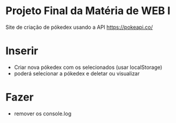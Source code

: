 # Projeto Final da Matéria de WEB I

Site de criação de pókedex usando a API https://pokeapi.co/

# Inserir

- Criar nova pókedex com os selecionados (usar localStorage)
- poderá selecionar a pókedex e deletar ou visualizar

# Fazer

- remover os console.log